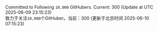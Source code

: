 Committed to Following `10,000` GitHubers. Current: <!-- FOLLOWING_COUNT -->300<!-- FOLLOWING_COUNT --> (Update at UTC <!-- LAST_UPDATED -->2025-06-09 23:15:23<!-- LAST_UPDATED -->)<br>
致力于关注`10,000`个GitHuber。当前：<!-- FOLLOWING_COUNT -->300<!-- FOLLOWING_COUNT --> (更新于北京时间 <!-- LAST_UPDATED_CST -->2025-06-10 07:15:23<!-- LAST_UPDATED_CST -->)

